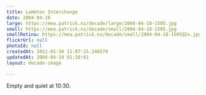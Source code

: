 ```yaml
---
title: Lambton Interchange
date: 2004-04-18
large: https://mea.patrick.nz/decade/large/2004-04-18-1505.jpg
small: https://mea.patrick.nz/decade/small/2004-04-18-1505.jpg
smallRetina: https://mea.patrick.nz/decade/small/2004-04-18-1505@2x.jpg
flickrUrl: null
photoId: null
createdAt: 2011-01-30 11:07:15.246579
updatedAt: 2004-04-19 01:10:01
layout: decade-image

---
```

Empty and quiet at 10:30.
